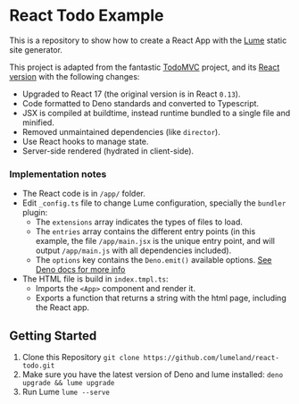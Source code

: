 # React Todo Example

This is a repository to show how to create a React App with the
[Lume](https://github.com/lumeland/lume) static site generator.

This project is adapted from the fantastic [TodoMVC](https://todomvc.com/)
project, and its
[React version](https://github.com/tastejs/todomvc/tree/master/examples/react)
with the following changes:

- Upgraded to React 17 (the original version is in React `0.13`).
- Code formatted to Deno standards and converted to Typescript.
- JSX is compiled at buildtime, instead runtime bundled to a single file and
  minified.
- Removed unmaintained dependencies (like `director`).
- Use React hooks to manage state.
- Server-side rendered (hydrated in client-side).

### Implementation notes

- The React code is in `/app/` folder.
- Edit `_config.ts` file to change Lume configuration, specially the `bundler`
  plugin:
  - The `extensions` array indicates the types of files to load.
  - The `entries` array contains the different entry points (in this example,
    the file `/app/main.jsx` is the unique entry point, and will output
    `/app/main.js` with all dependencies included).
  - The `options` key contains the `Deno.emit()` available options.
    [See Deno docs for more info](https://doc.deno.land/builtin/unstable#Deno.emit)
- The HTML file is build in `index.tmpl.ts`:
  - Imports the `<App>` component and render it.
  - Exports a function that returns a string with the html page, including the
    React app.

## Getting Started

1. Clone this Repository `git clone https://github.com/lumeland/react-todo.git`
2. Make sure you have the latest version of Deno and lume installed:
   `deno upgrade && lume upgrade`
3. Run Lume `lume --serve`
